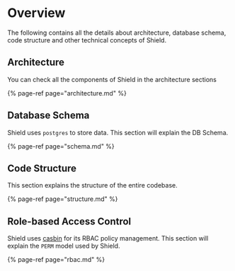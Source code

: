 # Overview

The following contains all the details about architecture, database schema, code structure and other technical concepts of Shield.

## Architecture

You can check all the components of Shield in the architecture sections

{% page-ref page="architecture.md" %}

## Database Schema

Shield uses `postgres` to store data. This section will explain the DB Schema.

{% page-ref page="schema.md" %}

## Code Structure

This section explains the structure of the entire codebase.

{% page-ref page="structure.md" %}

## Role-based Access Control

Shield uses [casbin](https://casbin.org/) for its RBAC policy management. This section will explain the `PERM` model used by Shield.

{% page-ref page="rbac.md" %}
